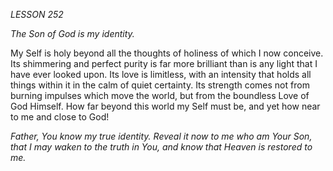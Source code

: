 *LESSON 252*

*The Son of God is my identity.*

My Self is holy beyond all the thoughts of holiness of which I now conceive. Its shimmering and perfect purity is far more brilliant than is any light that I have ever looked upon. Its love is limitless, with an intensity that holds all things within it in the calm of quiet certainty. Its strength comes not from burning impulses which move the world, but from the boundless Love of God Himself. How far beyond this world my Self must be, and yet how near to me and close to God!

_Father, You know my true identity. Reveal it now to me who am Your Son, that I may waken to the truth in You, and know that Heaven is restored to me._